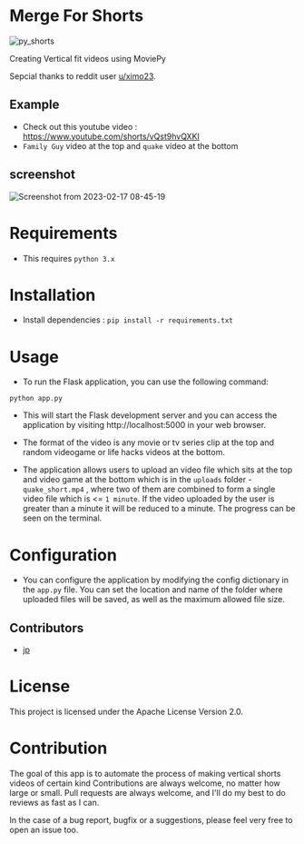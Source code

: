 # Merge For Shorts

![py_shorts](https://user-images.githubusercontent.com/59218902/220019042-11662e84-01d3-4993-ae03-76274bd76a2c.jpg)


Creating Vertical fit videos using MoviePy 

Sepcial thanks to reddit user [u/ximo23](https://www.reddit.com/user/ximo23).

## Example
- Check out this youtube video : https://www.youtube.com/shorts/vQst9hvQXKI
- `Family Guy` video at the top and `quake` video at the bottom

## screenshot

![Screenshot from 2023-02-17 08-45-19](https://user-images.githubusercontent.com/59218902/219540734-ae55d412-5374-4cb9-9199-e2b3be4a20ca.png)


# Requirements
- This requires `python 3.x`

# Installation
 - Install  dependencies :  `pip install -r requirements.txt`

# Usage

- To run the Flask application, you can use the following command:
```
python app.py 
```

- This will start the Flask development server and you can access the application by visiting http://localhost:5000 in your web browser.

- The format of the video is any movie or tv series clip at the top and random videogame or life hacks videos at the bottom.

- The application allows users to upload an video file which sits at the top and video game at the bottom which is in the `uploads` folder - `quake_short.mp4` , where two of them are combined to form a single video file which is <= `1 minute`. If the video uploaded by the user is greater than a minute it will be reduced to a minute. The progress can be seen on the terminal.  


# Configuration

- You can configure the application by modifying the config dictionary in the `app.py` file. You can set the location and name of the folder where uploaded files will be saved, as well as the maximum allowed file size.

## Contributors

- [jp](https://github.com/pj8912)

# License
This project is licensed under the Apache License Version 2.0.

# Contribution
 The goal of this app is to automate the process of making vertical shorts videos of certain kind  Contributions are always welcome, no matter how large or small. Pull requests are always welcome, and I'll do my best to do reviews as fast as I can. 

In the case of a bug report, bugfix or a suggestions, please feel very free to open an issue too.




